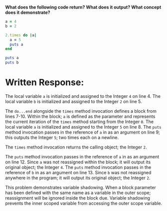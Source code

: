 **What does the following code return? What does it output? What concept does it demonstrate?**

```ruby
a = 4
b = 2

2.times do |a|
  a = 5
  puts a
end

puts a
puts b
```

# Written Response:

The local variable `a` is initialized and assigned to the Integer `4` on line 4.
The local variable `b` is initialized and assigned to the Integer `2` on line 5.

The `do...end` alongside the `times` method invocation defines a block from lines 7-10. Within the block; `a` is defined as the parameter and represents the current iteration of the `times` method starting from the Integer `0`. The local variable `a` is initialized and assigned to the Integer `5` on line 8. The `puts` method invocation passes in the reference of `a` in as an argument on line 9; this outputs the Integer `5`; two times each on a newline.

The `times` method invocation returns the calling object; the Integer `2`.

The `puts` method invocation passes in the reference of `a` in as an argument on line 12. Since `a` was not reassigned within the block; it will output its original object; the Integer `4`. The `puts` method invocation passes in the reference of `b` in as an argument on line 13. Since `b` was not reassigned anywhere in the program; it will output its original object; the Integer `2`.

This problem demonstrates variable shadowing. When a block parameter has been defined with the same name as a variable in the outer scope; reassignment will be ignored inside the block due. Variable shadowing prevents the inner scoped variable from accessing the outer scope variable.

